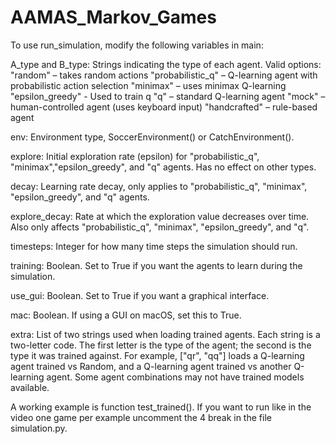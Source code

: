 # AAMAS_Markov_Games

To use run_simulation, modify the following variables in main:

A_type and B_type:
Strings indicating the type of each agent. Valid options:
"random" – takes random actions
"probabilistic_q" – Q-learning agent with probabilistic action selection
"minimax" – uses minimax Q-learning
"epsilon_greedy" - Used to train q
"q" – standard Q-learning agent
"mock" – human-controlled agent (uses keyboard input)
"handcrafted" – rule-based agent

env:
Environment type, SoccerEnvironment() or CatchEnvironment().

explore:
Initial exploration rate (epsilon) for "probabilistic_q", "minimax","epsilon_greedy", and "q" agents.
Has no effect on other types.

decay:
Learning rate decay, only applies to "probabilistic_q", "minimax", "epsilon_greedy", and "q" agents.

explore_decay:
Rate at which the exploration value decreases over time.
Also only affects "probabilistic_q", "minimax", "epsilon_greedy", and "q".

timesteps:
Integer for how many time steps the simulation should run.

training:
Boolean. Set to True if you want the agents to learn during the simulation.

use_gui:
Boolean. Set to True if you want a graphical interface.

mac:
Boolean. If using a GUI on macOS, set this to True.

extra:
List of two strings used when loading trained agents. Each string is a two-letter code.
The first letter is the type of the agent; the second is the type it was trained against.
For example, ["qr", "qq"] loads a Q-learning agent trained vs Random, and a Q-learning agent trained vs another Q-learning agent.
Some agent combinations may not have trained models available.

A working example is function test_trained(). If you want to run like in the video one game per example uncomment the 4 break in the file simulation.py.